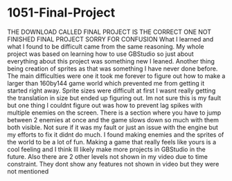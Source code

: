 # 1051-Final-Project
THE DOWNLOAD CALLED FINAL PROJECT IS THE CORRECT ONE NOT FINISHED FINAL PROJECT SORRY FOR CONFUSION
What I learned and what I found to be difficult came from the same reasoning. My whole project was based on learning how to use GBStudio so just about everything about this project was something new I leaned. Another thing being creation of sprites as that was something I have never done before. 
The main difficulties were one it took me forever to figure out how to make a larger than 160by144 game world which prevented me from getting it started right away. Sprite sizes were difficult at first I wasnt really getting the translation in size but ended up figuring out. Im not sure this is my fault but one thing I couldnt figure out was how to prevent lag spikes with multiple enemies on the screen. There is a section where you have to jump between 2 enemies at once and the game slows down so much with them both visible. Not sure if it was my fault or just an issue with the engine but my efforts to fix it didnt do much. 
I found making enemies and the sprites of the world to be a lot of fun. Making a game that really feels like yours is a cool feeling and I think Ill likely make more projects in GBStudio in the future.
Also there are 2 other levels not shown in my video due to time constraint. They dont show any features not shown in video but they were not mentioned
